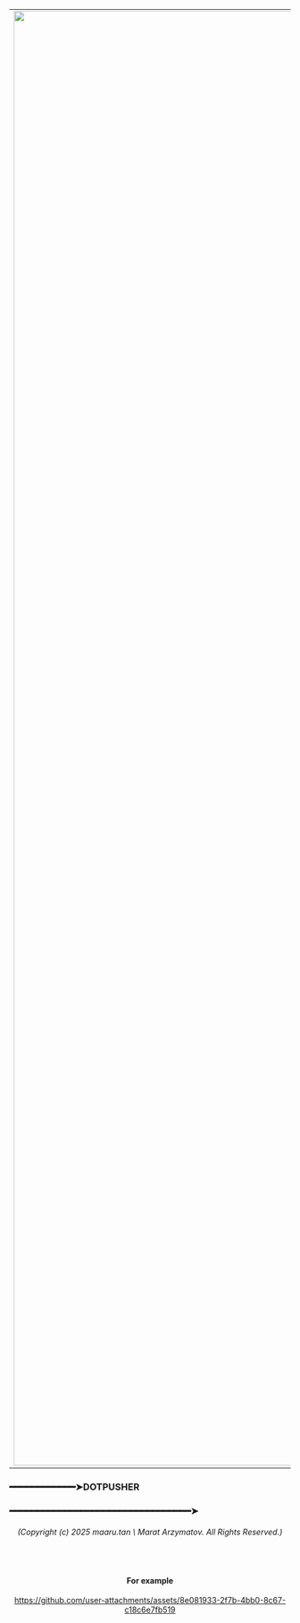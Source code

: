 <table align="center">
  <tr>
    <td><img src="https://github.com/user-attachments/assets/f340a733-1423-4095-84e9-99c6f8aa2f32" width="2600"/></td>
    <td>
        <p size="20px">
          <strong>dotpusher</strong> - is a mini script written in Python that allows you to copy
          [dotfiles] declaratively to the result directory and then push them to a
          remote repository without imperative intervention.
        </p>
    </td>
  </tr>
</table>

<p align="left">
  <h3>━━━━━━━━━━━━➤DOTPUSHER</h3>
  <h3>━━━━━━━━━━━━━━━━━━━━━━━━━━━━━━━━━➤</h3>
</p>

<div align="center">
  <h6> (Copyright (c) 2025 maaru.tan \ Marat Arzymatov. All Rights Reserved.)</h6> <br>

#### **For example**

https://github.com/user-attachments/assets/8e081933-2f7b-4bb0-8c67-c18c6e7fb519

</div>
